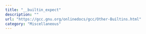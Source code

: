 ```yaml
---
title: "__builtin_expect"
description: ""
url: "https://gcc.gnu.org/onlinedocs/gcc/Other-Builtins.html"
category: "Miscellaneous"
---
```

